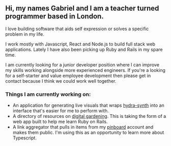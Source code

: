 ## Hi, my names Gabriel and I am a teacher turned programmer based in London.

I love building software that aids self expression or solves a specific problem in my life.

I work mostly with Javascript, React and Node.js to build full stack web applications. Lately I have also been picking up Ruby and Rails in my spare time.

I am currently looking for a junior developer position where I can improve my skills working alongside more experienced engineers. If you're a looking for a self-starter and value employee development then please get in contact because I think we could work well together.

### Things I am currently working on:

 - An application for generating live visuals that wraps [hydra-synth]() into an interface that's easier for me to perform with.
 - A directory of resources on [digital gardening](https://joelhooks.com/digital-garden). This is taking the form of a web app built to help me learn Ruby on Rails.
 - A link aggregator that pulls in items from my [pinboard](https://pinboard.in) account and makes them public. I'm using this as an opportunity to learn more about Typescript.
